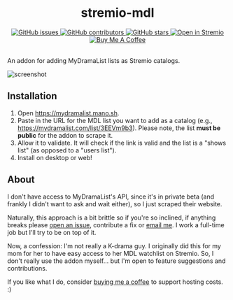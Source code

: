 <h1 align="center">stremio-mdl</h1>

<div align="center">
  <a href="https://github.com/aquelemiguel/stremio-mdl/issues">
    <img src="https://img.shields.io/github/issues/aquelemiguel/stremio-mdl" alt="GitHub issues" />
  </a>
  <a href="#">
    <img src="https://img.shields.io/github/contributors/aquelemiguel/stremio-mdl" alt="GitHub contributors" />
  </a>
  <a href="#">
    <img src="https://img.shields.io/github/stars/aquelemiguel/stremio-mdl" alt="GitHub stars" />
  </a>
  <a href="https://mydramalist.mano.sh">
    <img src="https://img.shields.io/badge/Open%20in-Stremio-FF3D00?logo=stremio" alt="Open in Stremio" />
  </a>
  <a href="https://buymeacoffee.com/aquelemiguel">
    <img src="https://img.shields.io/badge/Buy%20Me%20A-Coffee-FFEE00?logo=buy-me-a-coffee" alt="Buy Me A Coffee" />
  </a>
</div>
<br/>

An addon for adding MyDramaList lists as Stremio catalogs.

![screenshot](./public/screenshots/example.png)

## Installation

1. Open https://mydramalist.mano.sh.
2. Paste in the URL for the MDL list you want to add as a catalog (e.g., https://mydramalist.com/list/3EEVm9b3). Please note, the list **must be public** for the addon to scrape it.
3. Allow it to validate. It will check if the link is valid and the list is a "shows list" (as opposed to a "users list").
4. Install on desktop or web!

## About

I don't have access to MyDramaList's API, since it's in private beta (and frankly I didn't want to ask and wait either), so I just scraped their website.

Naturally, this approach is a bit brittle so if you're so inclined, if anything breaks please [open an issue](https://github.com/aquelemiguel/stremio-mdl/issues/new), contribute a fix or [email me](mailto:aquelemiguel@gmail.com). I work a full-time job but I'll try to be on top of it.

Now, a confession: I'm not really a K-drama guy. I originally did this for my mom for her to have easy access to her MDL watchlist on Stremio. So, I don't really use the addon myself... but I'm open to feature suggestions and contributions.

If you like what I do, consider [buying me a coffee](https://buymeacoffee.com/aquelemiguel) to support hosting costs. :)
